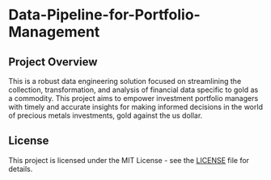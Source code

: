 # Data-Pipeline-for-Portfolio-Management

## Project Overview

This is a robust data engineering solution focused on streamlining the collection, transformation, and analysis of financial data specific to gold as a commodity. This project aims to empower investment portfolio managers with timely and accurate insights for making informed decisions in the world of precious metals investments, gold against the us dollar.

## License

This project is licensed under the MIT License - see the [LICENSE](LICENSE) file for details.
